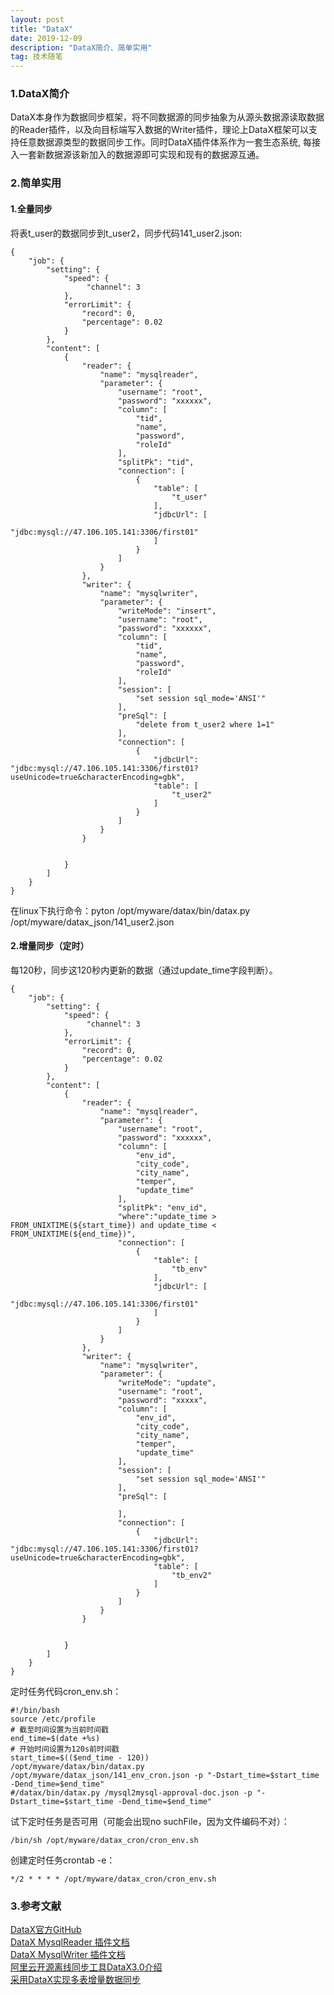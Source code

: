 ```yaml
---
layout: post
title: "DataX"
date: 2019-12-09
description: "DataX简介、简单实用"
tag: 技术随笔
---
```

### 1.DataX简介
DataX本身作为数据同步框架，将不同数据源的同步抽象为从源头数据源读取数据的Reader插件，以及向目标端写入数据的Writer插件，理论上DataX框架可以支持任意数据源类型的数据同步工作。同时DataX插件体系作为一套生态系统, 每接入一套新数据源该新加入的数据源即可实现和现有的数据源互通。
### 2.简单实用
#### 1.全量同步
将表t_user的数据同步到t_user2，同步代码141_user2.json:  
```
{
    "job": {
        "setting": {
            "speed": {
                 "channel": 3
            },
            "errorLimit": {
                "record": 0,
                "percentage": 0.02
            }
        },
        "content": [
            {
                "reader": {
                    "name": "mysqlreader",
                    "parameter": {
                        "username": "root",
                        "password": "xxxxxx",
                        "column": [
                            "tid",
                            "name",
							"password",
							"roleId"
                        ],
                        "splitPk": "tid",
                        "connection": [
                            {
                                "table": [
                                    "t_user"
                                ],
                                "jdbcUrl": [
									"jdbc:mysql://47.106.105.141:3306/first01"
                                ]
                            }
                        ]
                    }
                },
                "writer": {
                    "name": "mysqlwriter",
                    "parameter": {
                        "writeMode": "insert",
                        "username": "root",
                        "password": "xxxxxx",
                        "column": [
                            "tid",
                            "name",
							"password",
							"roleId"
                        ],
                        "session": [
                        	"set session sql_mode='ANSI'"
                        ],
                        "preSql": [
                            "delete from t_user2 where 1=1"
                        ],
                        "connection": [
                            {
                                "jdbcUrl": "jdbc:mysql://47.106.105.141:3306/first01?useUnicode=true&characterEncoding=gbk",
                                "table": [
                                    "t_user2"
                                ]
                            }
                        ]
                    }
                }
				
				
            }
        ]
    }
}

```
在linux下执行命令：pyton /opt/myware/datax/bin/datax.py /opt/myware/datax_json/141_user2.json

#### 2.增量同步（定时）
每120秒，同步这120秒内更新的数据（通过update_time字段判断）。  
```
{
    "job": {
        "setting": {
            "speed": {
                 "channel": 3
            },
            "errorLimit": {
                "record": 0,
                "percentage": 0.02
            }
        },
        "content": [
            {
                "reader": {
                    "name": "mysqlreader",
                    "parameter": {
                        "username": "root",
                        "password": "xxxxxx",				
                        "column": [
                            "env_id",
                            "city_code",
							"city_name",
							"temper",
							"update_time"
                        ],						
                        "splitPk": "env_id",
						"where":"update_time > FROM_UNIXTIME(${start_time}) and update_time < FROM_UNIXTIME(${end_time})",
                        "connection": [
                            {
                                "table": [
                                    "tb_env"
                                ],
                                "jdbcUrl": [
									"jdbc:mysql://47.106.105.141:3306/first01"
                                ]
                            }
                        ]
                    }
                },
                "writer": {
                    "name": "mysqlwriter",
                    "parameter": {
                        "writeMode": "update",
                        "username": "root",
                        "password": "xxxxx",
                        "column": [
                            "env_id",
                            "city_code",
							"city_name",
							"temper",
							"update_time"
                        ],
                        "session": [
                        	"set session sql_mode='ANSI'"
                        ],
                        "preSql": [
                           
                        ],
                        "connection": [
                            {
                                "jdbcUrl": "jdbc:mysql://47.106.105.141:3306/first01?useUnicode=true&characterEncoding=gbk",
                                "table": [
                                    "tb_env2"
                                ]
                            }
                        ]
                    }
                }
				
				
            }
        ]
    }
}

```
定时任务代码cron_env.sh：  
```
#!/bin/bash
source /etc/profile
# 截至时间设置为当前时间戳
end_time=$(date +%s)
# 开始时间设置为120s前时间戳
start_time=$(($end_time - 120))
/opt/myware/datax/bin/datax.py /opt/myware/datax_json/141_env_cron.json -p "-Dstart_time=$start_time -Dend_time=$end_time" 
#/datax/bin/datax.py /mysql2mysql-approval-doc.json -p "-Dstart_time=$start_time -Dend_time=$end_time"
```
试下定时任务是否可用（可能会出现no suchFile，因为文件编码不对）：  
```
/bin/sh /opt/myware/datax_cron/cron_env.sh
```
创建定时任务crontab -e：  
```
*/2 * * * * /opt/myware/datax_cron/cron_env.sh
```
### 3.参考文献
[DataX官方GitHub](https://github.com/alibaba/DataX "DataX官方GitHub")  
[DataX MysqlReader 插件文档](https://github.com/alibaba/DataX/blob/master/mysqlreader/doc/mysqlreader.md "DataX MysqlReader 插件文档")  
[DataX MysqlWriter 插件文档](https://github.com/alibaba/DataX/blob/master/mysqlreader/doc/mysqlreader.md "DataX MysqlWriter 插件文档")  
[阿里云开源离线同步工具DataX3.0介绍](https://yq.aliyun.com/articles/59373 "阿里云开源离线同步工具DataX3.0介绍")  
[采用DataX实现多表增量数据同步](http://www.lhtry.net/Blog/Detail/29 "采用DataX实现多表增量数据同步")